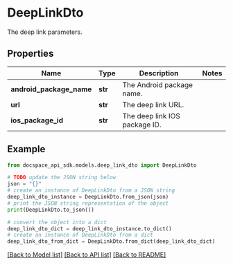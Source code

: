 # DeepLinkDto
The deep link parameters.

## Properties

Name | Type | Description | Notes
------------ | ------------- | ------------- | -------------
**android_package_name** | **str** | The Android package name. | 
**url** | **str** | The deep link URL. | 
**ios_package_id** | **str** | The deep link IOS package ID. | 

## Example

```python
from docspace_api_sdk.models.deep_link_dto import DeepLinkDto

# TODO update the JSON string below
json = "{}"
# create an instance of DeepLinkDto from a JSON string
deep_link_dto_instance = DeepLinkDto.from_json(json)
# print the JSON string representation of the object
print(DeepLinkDto.to_json())

# convert the object into a dict
deep_link_dto_dict = deep_link_dto_instance.to_dict()
# create an instance of DeepLinkDto from a dict
deep_link_dto_from_dict = DeepLinkDto.from_dict(deep_link_dto_dict)
```
[[Back to Model list]](../README.md#documentation-for-models) [[Back to API list]](../README.md#documentation-for-api-endpoints) [[Back to README]](../README.md)


